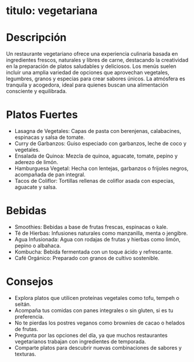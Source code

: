 # titulo: vegetariana

# Descripción
Un restaurante vegetariano ofrece una experiencia culinaria basada en ingredientes frescos, naturales y libres de carne, destacando la creatividad en la preparación de platos saludables y deliciosos. Los menús suelen incluir una amplia variedad de opciones que aprovechan vegetales, legumbres, granos y especias para crear sabores únicos. La atmósfera es tranquila y acogedora, ideal para quienes buscan una alimentación consciente y equilibrada.

# Platos Fuertes
- Lasagna de Vegetales: Capas de pasta con berenjenas, calabacines, espinacas y salsa de tomate.
- Curry de Garbanzos: Guiso especiado con garbanzos, leche de coco y vegetales.
- Ensalada de Quinoa: Mezcla de quinoa, aguacate, tomate, pepino y aderezo de limón.
- Hamburguesa Vegetal: Hecha con lentejas, garbanzos o frijoles negros, acompañada de pan integral.
- Tacos de Coliflor: Tortillas rellenas de coliflor asada con especias, aguacate y salsa.

# Bebidas
- Smoothies: Bebidas a base de frutas frescas, espinacas o kale.
- Té de Hierbas: Infusiones naturales como manzanilla, menta o jengibre.
- Agua Infusionada: Agua con rodajas de frutas y hierbas como limón, pepino o albahaca.
- Kombucha: Bebida fermentada con un toque ácido y refrescante.
- Café Orgánico: Preparado con granos de cultivo sostenible.


# Consejos
- Explora platos que utilicen proteínas vegetales como tofu, tempeh o seitán.
- Acompaña tus comidas con panes integrales o sin gluten, si es tu preferencia.
- No te pierdas los postres veganos como brownies de cacao o helados de frutas.
- Pregunta por las opciones del día, ya que muchos restaurantes vegetarianos trabajan con ingredientes de temporada.
- Comparte platos para descubrir nuevas combinaciones de sabores y texturas.